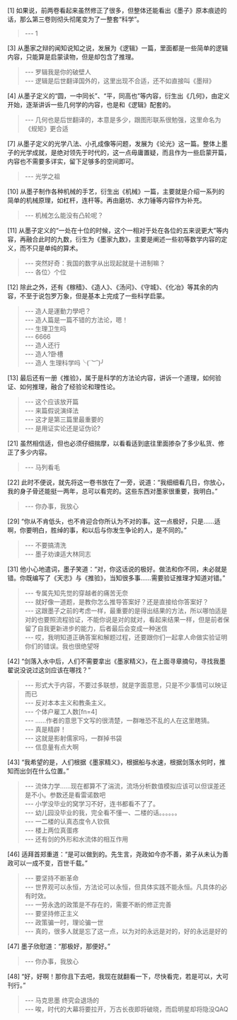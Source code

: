 
[1] 如果说，前两卷看起来虽然修正了很多，但整体还能看出《墨子》原本痕迹的话，那么第三卷则彻头彻尾变为了一整套“科学”。
>--- 1<br>

[3] 从墨家之辩的闻知说知之说，发展为《逻辑》一篇，里面都是一些简单的逻辑内容，只能算是启蒙读物，但是却包含了推理。
>--- 罗辑我是你的破壁人<br>
>--- 逻辑是后世翻译国外的，这里出现不合适，还不如直接叫《墨辩》<br>

[4] 从墨子定义的“圆，一中同长”、“平，同高也”等内容，衍生出《几何》，由定义开始，逐渐讲诉一些几何学的内容，也是和《逻辑》配套的。
>--- 几何也是后世翻译的，本意是多少，跟图形联系很勉强，这里命名为《规矩》更合适<br>

[7] 从墨子定义的光学八法、小孔成像等问题，发展为《论光》这一篇。整体上墨子的光学成就，是绝对领先于时代的，这一点毋庸置疑，而且作为一些启蒙开篇，内容也不需要多详实，留下足够多的空间即可。
>--- 光学之祖<br>

[10] 从墨子制作各种机械的手艺，衍生出《机械》一篇，主要就是介绍一系列的简单的机械原理，如杠杆，连杆等。再由磨坊、水力锤等内容作为补充。
>--- 机械怎么能没有凸轮呢？<br>

[11] 从墨子定义的“一处在十位的时候，这个一相对于处在各位的五来说更大”等内容，再融合此时的九数，衍生为《墨家九数》，主要是阐述一些初等数学内容的定义，而不只是单纯的算术。
>--- 突然好奇：我国的数字从出现起就是十进制嘛？<br>
>--- 各位〉个位<br>

[12] 除此之外，还有《稼穑》、《造人》、《汤问》、《守城》、《化冶》等其余的内容，不至于说包罗万象，但是基本上完成了一些科学启蒙。
>--- 造人是運動力學吧？<br>
>--- 造人篇是一篇不错的方法论，嗯！<br>
>--- 生理卫生吗<br>
>--- 6666<br>
>--- 造人还行<br>
>--- 造人?卧槽<br>
>--- 造人 生理科学吗╰(*´︶`*)╯<br>

[13] 最后还有一册《推验》，属于是科学的方法论内容，讲诉一个道理，如何验证、如何推理，融合了经验论和理性论。
>--- 这个应该放开篇<br>
>--- 来篇假说演绎法<br>
>--- 这才是第三篇里最重要的<br>
>--- 是用证实论还是证伪论?<br>

[21] 虽然相信适，但也必须仔细揣摩，以看看适到底往里面掺杂了多少私货、修正了多少内容。
>--- 马列看毛<br>

[22] 此时不便说，就先将这一卷书放在了一旁，说道：“我细细看几日，你放心，我的身子骨还能挺一两年，总可以看完的。这些东西对墨家很重要，我明白。”
>--- 你办事，我放心<br>

[29] “你从不肯低头，也不肯迎合你所认为不对的事。这一点极好，只是……适啊，你要明白，胜绰的事，和以后与你发生争论的人，是不同的。”
>--- 不要搞清洗<br>
>--- 墨子劝谏适大林同志<br>

[31] 他小心地遣词，墨子笑道：“对，你这话说的极好。做法和你不同，未必就是错。你既编写了《天志》与《推验》，当知很多事……需要验证推理才知道对错。”
>--- 专属先知先觉的穿越者的痛苦无奈<br>
>--- 就好像一道题，是教你怎么推导答案好？还是直接给你答案好？<br>
>--- 这跟墨子之前的考虑一样，最重要的是得出结果的方法，所以哪怕适是对的也要照流程验证，不能你说是对的就对，看起来结果一样，但是前者保留了自我更新进步的能力，后者最后会变成一种迷信<br>
>--- 哎，我明知道正确答案和解题过程，还要跟你们一起拿人命做实验证明你们的错误。我也很绝望呀<br>

[42] “剑落入水中后，人们不需要拿出《墨家精义》，在上面寻章摘句，寻找我墨翟说没说过这剑应该在哪找？”
>--- 形式大于内容，不要过多联想，就是字面意思，只是不少事情可以映证而已<br>
>--- 反对本本主义和教条主义。<br>
>--- 个体户雇工人数[fn=4]<br>
>--- ……作者的意思下文写的很清楚，一群唯恐不乱的人在这里瞎猜。<br>
>--- 真是精辟！<br>
>--- 这就是影射儒家吗，一群掉书袋<br>
>--- 信息量有点大啊<br>

[43] “我希望的是，人们根据《墨家精义》，根据船与水速，根据剑落水何时，推知而出剑在什么位置。”
>--- 流体力学……现在都算不了湍流，流场分析数值模拟应该可以但误差还是不小。参数还是看雷诺数吧<br>
>--- 小学没毕业的窝学习不好，连书都看不了了。<br>
>--- 幼儿园没毕业的我，完全看不懂一、二楼的话。。。。。。<br>
>--- 一二楼的认真态度令人钦佩<br>
>--- 楼上两位真蛋疼<br>
>--- 还有剑的外形和水流体的相互作用<br>

[46] 适拜首郑重道：“是可以做到的。先生言，尧政如今亦不善，弟子从未认为善政可以一成不变，百世千载。”
>--- 要坚持不断革命<br>
>--- 世界观可以永恒，方法论可以永恒，但具体实践不能永恒。凡具体的必有时效。<br>
>--- 一劳永逸的政策是不存在的，需要不断的修正完善<br>
>--- 要坚持修正主义<br>
>--- 政策骗一时，理论骗一世<br>
>--- 真的，很多人就是忘了这一点，以为对的永远是对的，好的永远是好的<br>

[47] 墨子欣慰道：“那极好，那便好。”
>--- 你办事，我放心<br>

[48] “好，好啊！那你且下去吧，我现在就翻看一下，尽快看完，若是可以，大可刊行。”
>--- 马克思墨  终究会退场的<br>
>--- 唉，时代的大幕将要拉开，万古长夜即将破晓，而启明星却将隐没QAQ<br>
